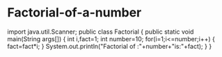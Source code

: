 # Factorial-of-a-number
import java.util.Scanner;
public class Factorial
 {
   public static void main(String args[])
   {
     int i,fact=1;
     int number=10;
     for(i=1;i<=number;i++)
      {
         fact=fact*i;
       }
 System.out.println("Factorial of :"+number+"is:"+fact);
  }
}
